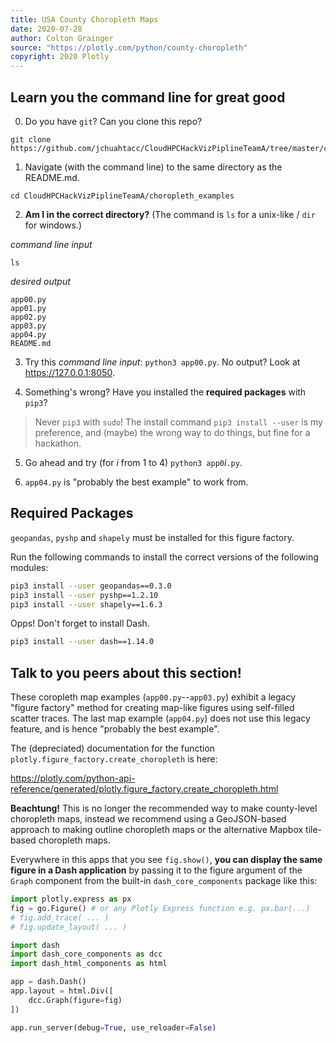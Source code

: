```yaml
---
title: USA County Choropleth Maps
date: 2020-07-28
author: Colton Grainger
source: "https://plotly.com/python/county-choropleth"
copyright: 2020 Plotly
---
```


## Learn you the command line for great good

0. Do you have `git`? Can you clone this repo? 

```
git clone https://github.com/jchuahtacc/CloudHPCHackVizPiplineTeamA/tree/master/choropleth_examples
```

1. Navigate (with the command line) to the same directory as the README.md. 

```
cd CloudHPCHackVizPiplineTeamA/choropleth_examples
```

2. **Am I in the correct directory?** (The command is `ls` for a unix-like / `dir` for windows.) 

*command line input*

```
ls
```

*desired output*

```
app00.py  
app01.py  
app02.py  
app03.py  
app04.py    
README.md
```

3. Try this *command line input*: `python3 app00.py`. No output? Look at <https://127.0.0.1:8050>.

4. Something's wrong? Have you installed the **required packages** with `pip3`? 

> Never `pip3` with `sudo`! The install command `pip3 install --user` is my preference, and (maybe) the wrong way to do things, but fine for a hackathon. 

5. Go ahead and try (for *i* from 1 to 4) `python3 app0`*i*`.py`.

6. `app04.py` is "probably the best example" to work from.

## Required Packages

`geopandas`, `pyshp` and `shapely` must be installed for this figure factory.

Run the following commands to install the correct versions of the following modules:

```sh
pip3 install --user geopandas==0.3.0
pip3 install --user pyshp==1.2.10
pip3 install --user shapely==1.6.3
```

Opps! Don't forget to install Dash.

```sh
pip3 install --user dash==1.14.0
```

## Talk to you peers about this section!

These coropleth map examples (`app00.py`--`app03.py`) exhibit a legacy "figure factory" method for creating map-like figures using self-filled scatter traces.  The last map example (`app04.py`) does not use this legacy feature, and is hence "probably the best example".

The (depreciated) documentation for the function `plotly.figure_factory.create_choropleth` is here: 

<https://plotly.com/python-api-reference/generated/plotly.figure_factory.create_choropleth.html>

**Beachtung!** This is no longer the recommended way to make county-level choropleth maps, instead we recommend using a GeoJSON-based approach to making outline choropleth maps or the alternative Mapbox tile-based choropleth maps.

Everywhere in this apps that you see `fig.show()`, **you can display the same figure in a Dash application** by passing it to the figure argument of the `Graph` component from the built-in `dash_core_components` package like this:

```python
import plotly.express as px
fig = go.Figure() # or any Plotly Express function e.g. px.bar(...)
# fig.add_trace( ... )
# fig.update_layout( ... )

import dash
import dash_core_components as dcc
import dash_html_components as html

app = dash.Dash()
app.layout = html.Div([
    dcc.Graph(figure=fig)
])

app.run_server(debug=True, use_reloader=False)
```

